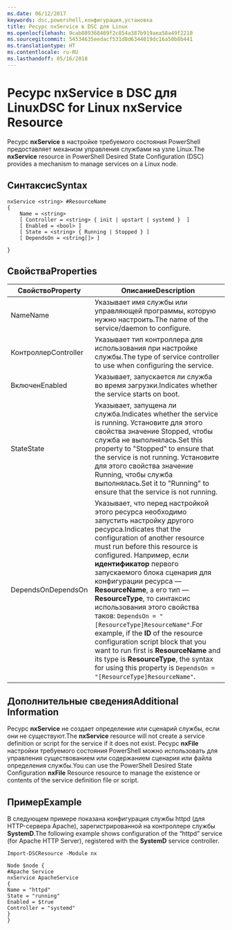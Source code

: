 ```yaml
---
ms.date: 06/12/2017
keywords: dsc,powershell,конфигурация,установка
title: Ресурс nxService в DSC для Linux
ms.openlocfilehash: 9cab889368469f2c854a387b919aea58a49f2210
ms.sourcegitcommit: 54534635eedacf531d8d6344019dc16a50b8b441
ms.translationtype: HT
ms.contentlocale: ru-RU
ms.lasthandoff: 05/16/2018
---
```

# <a name="dsc-for-linux-nxservice-resource"></a><span data-ttu-id="53b34-103">Ресурс nxService в DSC для Linux</span><span class="sxs-lookup"><span data-stu-id="53b34-103">DSC for Linux nxService Resource</span></span>

<span data-ttu-id="53b34-104">Ресурс **nxService** в настройке требуемого состояния PowerShell предоставляет механизм управления службами на узле Linux.</span><span class="sxs-lookup"><span data-stu-id="53b34-104">The **nxService** resource in PowerShell Desired State Configuration (DSC) provides a mechanism to manage services on a Linux node.</span></span>

## <a name="syntax"></a><span data-ttu-id="53b34-105">Синтаксис</span><span class="sxs-lookup"><span data-stu-id="53b34-105">Syntax</span></span>

```
nxService <string> #ResourceName
{
    Name = <string>
    [ Controller = <string> { init | upstart | systemd }  ]
    [ Enabled = <bool> ]
    [ State = <string> { Running | Stopped } ]
    [ DependsOn = <string[]> ]

}
```

## <a name="properties"></a><span data-ttu-id="53b34-106">Свойства</span><span class="sxs-lookup"><span data-stu-id="53b34-106">Properties</span></span>
|  <span data-ttu-id="53b34-107">Свойство</span><span class="sxs-lookup"><span data-stu-id="53b34-107">Property</span></span> |  <span data-ttu-id="53b34-108">Описание</span><span class="sxs-lookup"><span data-stu-id="53b34-108">Description</span></span> |
|---|---|
| <span data-ttu-id="53b34-109">Name</span><span class="sxs-lookup"><span data-stu-id="53b34-109">Name</span></span>| <span data-ttu-id="53b34-110">Указывает имя службы или управляющей программы, которую нужно настроить.</span><span class="sxs-lookup"><span data-stu-id="53b34-110">The name of the service/daemon to configure.</span></span>|
| <span data-ttu-id="53b34-111">Контроллер</span><span class="sxs-lookup"><span data-stu-id="53b34-111">Controller</span></span>| <span data-ttu-id="53b34-112">Указывает тип контроллера для использования при настройке службы.</span><span class="sxs-lookup"><span data-stu-id="53b34-112">The type of service controller to use when configuring the service.</span></span>|
| <span data-ttu-id="53b34-113">Включен</span><span class="sxs-lookup"><span data-stu-id="53b34-113">Enabled</span></span>| <span data-ttu-id="53b34-114">Указывает, запускается ли служба во время загрузки.</span><span class="sxs-lookup"><span data-stu-id="53b34-114">Indicates whether the service starts on boot.</span></span>|
| <span data-ttu-id="53b34-115">State</span><span class="sxs-lookup"><span data-stu-id="53b34-115">State</span></span>| <span data-ttu-id="53b34-116">Указывает, запущена ли служба.</span><span class="sxs-lookup"><span data-stu-id="53b34-116">Indicates whether the service is running.</span></span> <span data-ttu-id="53b34-117">Установите для этого свойства значение Stopped, чтобы служба не выполнялась.</span><span class="sxs-lookup"><span data-stu-id="53b34-117">Set this property to "Stopped" to ensure that the service is not running.</span></span> <span data-ttu-id="53b34-118">Установите для этого свойства значение Running, чтобы служба выполнялась.</span><span class="sxs-lookup"><span data-stu-id="53b34-118">Set it to "Running" to ensure that the service is not running.</span></span>|
| <span data-ttu-id="53b34-119">DependsOn</span><span class="sxs-lookup"><span data-stu-id="53b34-119">DependsOn</span></span> | <span data-ttu-id="53b34-120">Указывает, что перед настройкой этого ресурса необходимо запустить настройку другого ресурса.</span><span class="sxs-lookup"><span data-stu-id="53b34-120">Indicates that the configuration of another resource must run before this resource is configured.</span></span> <span data-ttu-id="53b34-121">Например, если **идентификатор** первого запускаемого блока сценария для конфигурации ресурса — **ResourceName**, а его тип — **ResourceType**, то синтаксис использования этого свойства таков: `DependsOn = "[ResourceType]ResourceName"`.</span><span class="sxs-lookup"><span data-stu-id="53b34-121">For example, if the **ID** of the resource configuration script block that you want to run first is **ResourceName** and its type is **ResourceType**, the syntax for using this property is `DependsOn = "[ResourceType]ResourceName"`.</span></span>|


## <a name="additional-information"></a><span data-ttu-id="53b34-122">Дополнительные сведения</span><span class="sxs-lookup"><span data-stu-id="53b34-122">Additional Information</span></span>

<span data-ttu-id="53b34-123">Ресурс **nxService** не создает определение или сценарий службы, если они не существуют.</span><span class="sxs-lookup"><span data-stu-id="53b34-123">The **nxService** resource will not create a service definition or script for the service if it does not exist.</span></span> <span data-ttu-id="53b34-124">Ресурс **nxFile** настройки требуемого состояния PowerShell можно использовать для управления существованием или содержанием сценария или файла определения службы.</span><span class="sxs-lookup"><span data-stu-id="53b34-124">You can use the PowerShell Desired State Configuration **nxFile** Resource resource to manage the existence or contents of the service definition file or script.</span></span>

## <a name="example"></a><span data-ttu-id="53b34-125">Пример</span><span class="sxs-lookup"><span data-stu-id="53b34-125">Example</span></span>

<span data-ttu-id="53b34-126">В следующем примере показана конфигурация службы httpd (для HTTP-сервера Apache), зарегистрированной на контроллере службы **SystemD**.</span><span class="sxs-lookup"><span data-stu-id="53b34-126">The following example shows configuration of the “httpd” service (for Apache HTTP Server), registered with the **SystemD** service controller.</span></span>

```
Import-DSCResource -Module nx

Node $node {
#Apache Service
nxService ApacheService
{
Name = "httpd"
State = "running"
Enabled = $true
Controller = "systemd"
}
}
```